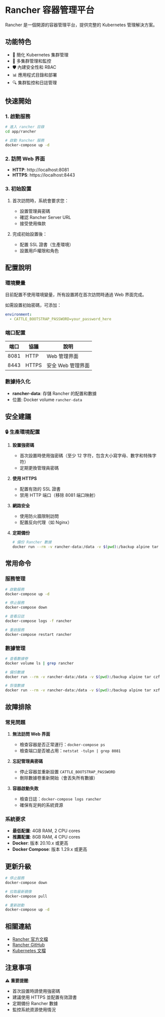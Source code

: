 # Rancher 容器管理平台

Rancher 是一個開源的容器管理平台，提供完整的 Kubernetes 管理解決方案。

## 功能特色

- 🚀 簡化 Kubernetes 集群管理
- 🔧 多集群管理和監控
- 🛡️ 內建安全性和 RBAC
- 📊 應用程式目錄和部署
- 🔍 集群監控和日誌管理

## 快速開始

### 1. 啟動服務

```bash
# 進入 rancher 目錄
cd app/rancher

# 啟動 Rancher 服務
docker-compose up -d
```

### 2. 訪問 Web 界面

- **HTTP**: http://localhost:8081
- **HTTPS**: https://localhost:8443

### 3. 初始設置

1. 首次訪問時，系統會要求您：
   - 設置管理員密碼
   - 確認 Rancher Server URL
   - 接受使用條款

2. 完成初始設置後：
   - 配置 SSL 證書（生產環境）
   - 設置用戶權限和角色

## 配置說明

### 環境變量

目前配置不使用環境變量，所有設置將在首次訪問時通過 Web 界面完成。

如需設置初始密碼，可添加：
```yaml
environment:
  - CATTLE_BOOTSTRAP_PASSWORD=your_password_here
```

### 端口配置

| 端口 | 協議 | 說明 |
|------|------|------|
| 8081 | HTTP | Web 管理界面 |
| 8443 | HTTPS | 安全 Web 管理界面 |

### 數據持久化

- **rancher-data**: 存儲 Rancher 的配置和數據
- 位置: Docker volume `rancher-data`

## 安全建議

### 🔒 生產環境配置

1. **設置強密碼**
   - 首次設置時使用強密碼（至少 12 字符，包含大小寫字母、數字和特殊字符）
   - 定期更換管理員密碼

2. **使用 HTTPS**
   - 配置有效的 SSL 證書
   - 禁用 HTTP 端口（移除 8081 端口映射）

3. **網路安全**
   - 使用防火牆限制訪問
   - 配置反向代理（如 Nginx）

4. **定期備份**
   ```bash
   # 備份 Rancher 數據
   docker run --rm -v rancher-data:/data -v $(pwd):/backup alpine tar czf /backup/rancher-backup-$(date +%Y%m%d).tar.gz -C /data .
   ```

## 常用命令

### 服務管理

```bash
# 啟動服務
docker-compose up -d

# 停止服務
docker-compose down

# 查看日誌
docker-compose logs -f rancher

# 重啟服務
docker-compose restart rancher
```

### 數據管理

```bash
# 查看數據卷
docker volume ls | grep rancher

# 備份數據
docker run --rm -v rancher-data:/data -v $(pwd):/backup alpine tar czf /backup/rancher-backup.tar.gz -C /data .

# 恢復數據
docker run --rm -v rancher-data:/data -v $(pwd):/backup alpine tar xzf /backup/rancher-backup.tar.gz -C /data
```

## 故障排除

### 常見問題

1. **無法訪問 Web 界面**
   - 檢查容器是否正常運行：`docker-compose ps`
   - 檢查端口是否被占用：`netstat -tulpn | grep 8081`

2. **忘記管理員密碼**
   - 停止容器並重新設置 `CATTLE_BOOTSTRAP_PASSWORD`
   - 刪除數據卷重新開始（會丟失所有數據）

3. **容器啟動失敗**
   - 檢查日誌：`docker-compose logs rancher`
   - 確保有足夠的系統資源

### 系統要求

- **最低配置**: 4GB RAM, 2 CPU cores
- **推薦配置**: 8GB RAM, 4 CPU cores
- **Docker**: 版本 20.10.x 或更高
- **Docker Compose**: 版本 1.29.x 或更高

## 更新升級

```bash
# 停止服務
docker-compose down

# 拉取最新鏡像
docker-compose pull

# 重新啟動
docker-compose up -d
```

## 相關連結

- [Rancher 官方文檔](https://rancher.com/docs/)
- [Rancher GitHub](https://github.com/rancher/rancher)
- [Kubernetes 文檔](https://kubernetes.io/docs/)

## 注意事項

⚠️ **重要提醒**:
- 首次設置時請使用強密碼
- 建議使用 HTTPS 並配置有效證書
- 定期備份 Rancher 數據
- 監控系統資源使用情況
